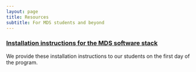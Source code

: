 ```yaml
---
layout: page
title: Resources
subtitle: For MDS students and beyond
---
```


### [Installation instructions for the MDS software stack](/resources/installation_instructions/)

We provide these installation instructions to our students on the first day of the program. 
